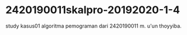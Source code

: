 # 2420190011skalpro-20192020-1-4
study kasus01 algoritma pemograman dari 2420190011 m. u'un thoyyiba.
